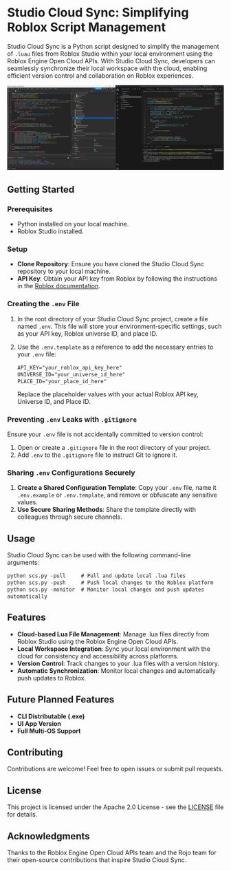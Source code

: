 # Studio Cloud Sync: Simplifying Roblox Script Management

Studio Cloud Sync is a Python script designed to simplify the management of `.luau` files from Roblox Studio within your local environment using the Roblox Engine Open Cloud APIs. With Studio Cloud Sync, developers can seamlessly synchronize their local workspace with the cloud, enabling efficient version control and collaboration on Roblox experiences.

![Example Screenshot](/readme_images/example.png)

## Getting Started

### Prerequisites

- Python installed on your local machine.
- Roblox Studio installed.

### Setup

- **Clone Repository**: Ensure you have cloned the Studio Cloud Sync repository to your local machine.
- **API Key**: Obtain your API key from Roblox by following the instructions in the [Roblox documentation](https://create.roblox.com/docs/cloud/open-cloud/instance).

### Creating the `.env` File

1. In the root directory of your Studio Cloud Sync project, create a file named `.env`. This file will store your environment-specific settings, such as your API key, Roblox universe ID, and place ID.

2. Use the `.env.template` as a reference to add the necessary entries to your `.env` file:

   ```
   API_KEY="your_roblox_api_key_here"
   UNIVERSE_ID="your_universe_id_here"
   PLACE_ID="your_place_id_here"
   ```

   Replace the placeholder values with your actual Roblox API key, Universe ID, and Place ID.

### Preventing `.env` Leaks with `.gitignore`

Ensure your `.env` file is not accidentally committed to version control:

1. Open or create a `.gitignore` file in the root directory of your project.
2. Add `.env` to the `.gitignore` file to instruct Git to ignore it.

### Sharing `.env` Configurations Securely

1. **Create a Shared Configuration Template**: Copy your `.env` file, name it `.env.example` or `.env.template`, and remove or obfuscate any sensitive values.
2. **Use Secure Sharing Methods**: Share the template directly with colleagues through secure channels.

## Usage

Studio Cloud Sync can be used with the following command-line arguments:

```
python scs.py -pull     # Pull and update local .lua files
python scs.py -push     # Push local changes to the Roblox platform
python scs.py -monitor  # Monitor local changes and push updates automatically
```

## Features

- **Cloud-based Lua File Management**: Manage .lua files directly from Roblox Studio using the Roblox Engine Open Cloud APIs.
- **Local Workspace Integration**: Sync your local environment with the cloud for consistency and accessibility across platforms.
- **Version Control**: Track changes to your .lua files with a version history.
- **Automatic Synchronization**: Monitor local changes and automatically push updates to Roblox.

## Future Planned Features

- **CLI Distributable (.exe)**
- **UI App Version**
- **Full Multi-OS Support**

## Contributing

Contributions are welcome! Feel free to open issues or submit pull requests.

## License

This project is licensed under the Apache 2.0 License - see the [LICENSE](LICENSE) file for details.

## Acknowledgments

Thanks to the Roblox Engine Open Cloud APIs team and the Rojo team for their open-source contributions that inspire Studio Cloud Sync.
